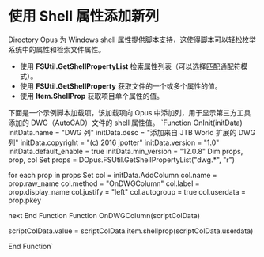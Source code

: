 # 使用 Shell 属性添加新列
Directory Opus 为 Windows shell 属性提供脚本支持，这使得脚本可以轻松枚举系统中的属性和检索文件属性。

- 使用 **FSUtil.GetShellPropertyList** 检索属性列表（可以选择匹配通配符模式）。
- 使用 **FSUtil.GetShellProperty** 获取文件的一个或多个属性的值。
- 使用 **Item.ShellProp** 获取项目单个属性的值。

下面是一个示例脚本加载项，该加载项向 Opus 中添加列，用于显示第三方工具添加的 DWG（AutoCAD）文件的 shell 属性值。
`Function OnInit(initData)
initData.name = "DWG 列"
initData.desc = "添加来自 JTB World 扩展的 DWG 列"
initData.copyright = "(c) 2016 jpotter"
initData.version = "1.0"
initData.default_enable = true
initData.min_version = "12.0.8"
Dim props, prop, col
Set props = DOpus.FSUtil.GetShellPropertyList("dwg.*", "r")

for each prop in props
Set col = initData.AddColumn
col.name = prop.raw_name
col.method = "OnDWGColumn"
col.label = prop.display_name
col.justify = "left"
col.autogroup = true
col.userdata = prop.pkey

next
End Function
Function OnDWGColumn(scriptColData)

scriptColData.value = scriptColData.item.shellprop(scriptColData.userdata)

End Function`